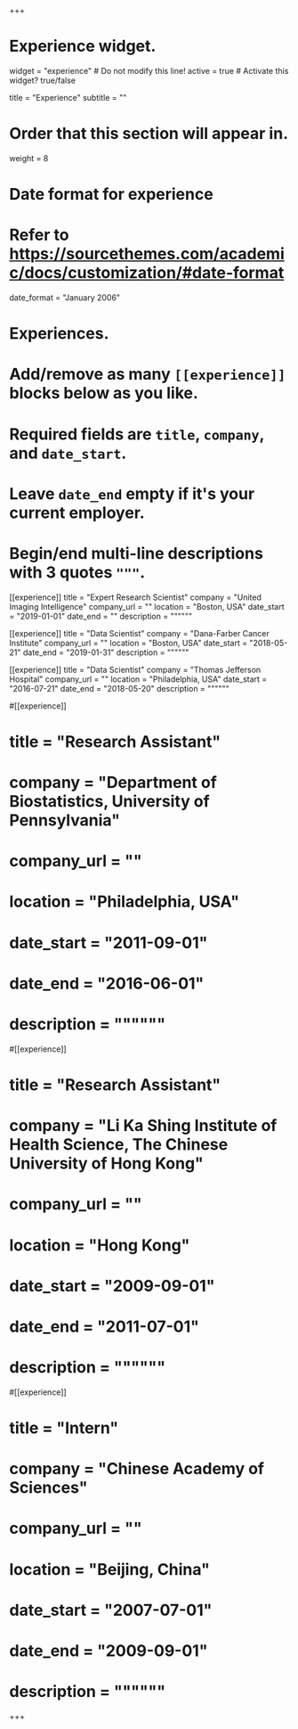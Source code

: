 +++
# Experience widget.
widget = "experience"  # Do not modify this line!
active = true  # Activate this widget? true/false

title = "Experience"
subtitle = ""

# Order that this section will appear in.
weight = 8

# Date format for experience
#   Refer to https://sourcethemes.com/academic/docs/customization/#date-format
date_format = "January 2006"

# Experiences.
#   Add/remove as many `[[experience]]` blocks below as you like.
#   Required fields are `title`, `company`, and `date_start`.
#   Leave `date_end` empty if it's your current employer.
#   Begin/end multi-line descriptions with 3 quotes `"""`.
[[experience]]
  title = "Expert Research Scientist"
  company = "United Imaging Intelligence"
  company_url = ""
  location = "Boston, USA"
  date_start = "2019-01-01"
  date_end = ""
  description = """"""

[[experience]]
  title = "Data Scientist"
  company = "Dana-Farber Cancer Institute"
  company_url = ""
  location = "Boston, USA"
  date_start = "2018-05-21"
  date_end = "2019-01-31"
  description = """"""

[[experience]]
  title = "Data Scientist"
  company = "Thomas Jefferson Hospital"
  company_url = ""
  location = "Philadelphia, USA"
  date_start = "2016-07-21"
  date_end = "2018-05-20"
  description = """"""

#[[experience]]
#  title = "Research Assistant"
#  company = "Department of Biostatistics, University of Pennsylvania"
#  company_url = ""
#  location = "Philadelphia, USA"
#  date_start = "2011-09-01"
#  date_end = "2016-06-01"
#  description = """"""

#[[experience]]
#  title = "Research Assistant"
#  company = "Li Ka Shing Institute of Health Science, The Chinese University of Hong Kong"
#  company_url = ""
#  location = "Hong Kong"
#  date_start = "2009-09-01"
#  date_end = "2011-07-01"
#  description = """"""

#[[experience]]
#  title = "Intern"
#  company = "Chinese Academy of Sciences"
#  company_url = ""
#  location = "Beijing, China"
#  date_start = "2007-07-01"
#  date_end = "2009-09-01"
#  description = """"""



+++
